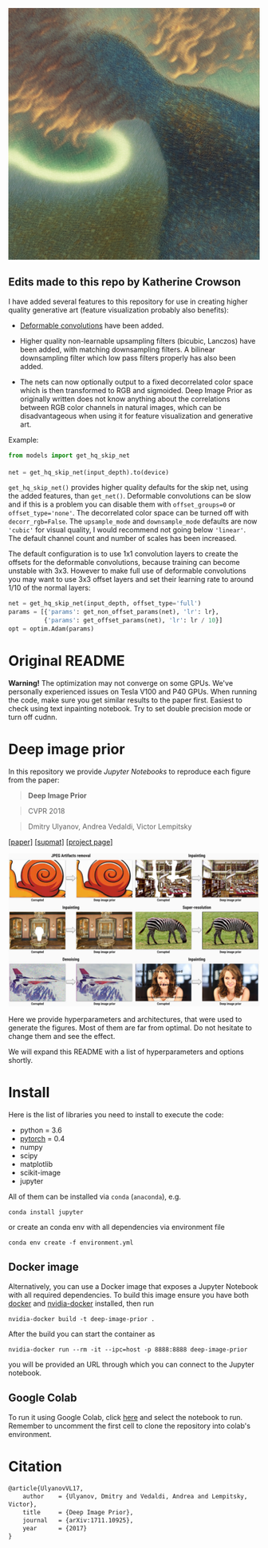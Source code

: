 ![Cover](/images/cover.png)

## Edits made to this repo by Katherine Crowson

I have added several features to this repository for use in creating higher quality generative art (feature visualization probably also benefits):

* [Deformable convolutions](https://arxiv.org/abs/1703.06211) have been added.

* Higher quality non-learnable upsampling filters (bicubic, Lanczos) have been added, with matching downsampling filters. A bilinear downsampling filter which low pass filters properly has also been added.

* The nets can now optionally output to a fixed decorrelated color space which is then transformed to RGB and sigmoided. Deep Image Prior as originally written does not know anything about the correlations between RGB color channels in natural images, which can be disadvantageous when using it for feature visualization and generative art.

Example:

```python
from models import get_hq_skip_net

net = get_hq_skip_net(input_depth).to(device)
```

`get_hq_skip_net()` provides higher quality defaults for the skip net, using the added features, than `get_net()`. Deformable convolutions can be slow and if this is a problem you can disable them with `offset_groups=0` or `offset_type='none'`. The decorrelated color space can be turned off with `decorr_rgb=False`. The `upsample_mode` and `downsample_mode` defaults are now `'cubic'` for visual quality, I would recommend not going below `'linear'`. The default channel count and number of scales has been increased.

The default configuration is to use 1x1 convolution layers to create the offsets for the
deformable convolutions, because training can become unstable with 3x3. However to make full use of deformable convolutions you may want to use 3x3 offset layers and set their learning rate to around 1/10 of the normal layers:

```python
net = get_hq_skip_net(input_depth, offset_type='full')
params = [{'params': get_non_offset_params(net), 'lr': lr},
          {'params': get_offset_params(net), 'lr': lr / 10}]
opt = optim.Adam(params)
```

# Original README

**Warning!** The optimization may not converge on some GPUs. We've personally experienced issues on Tesla V100 and P40 GPUs. When running the code, make sure you get similar results to the paper first. Easiest to check using text inpainting notebook.  Try to set double precision mode or turn off cudnn. 

# Deep image prior

In this repository we provide *Jupyter Notebooks* to reproduce each figure from the paper:

> **Deep Image Prior**

> CVPR 2018

> Dmitry Ulyanov, Andrea Vedaldi, Victor Lempitsky


[[paper]](https://sites.skoltech.ru/app/data/uploads/sites/25/2018/04/deep_image_prior.pdf) [[supmat]](https://box.skoltech.ru/index.php/s/ib52BOoV58ztuPM) [[project page]](https://dmitryulyanov.github.io/deep_image_prior)

![](data/teaser_compiled.jpg)

Here we provide hyperparameters and architectures, that were used to generate the figures. Most of them are far from optimal. Do not hesitate to change them and see the effect.

We will expand this README with a list of hyperparameters and options shortly.

# Install

Here is the list of libraries you need to install to execute the code:
- python = 3.6
- [pytorch](http://pytorch.org/) = 0.4
- numpy
- scipy
- matplotlib
- scikit-image
- jupyter

All of them can be installed via `conda` (`anaconda`), e.g.
```
conda install jupyter
```


or create an conda env with all dependencies via environment file

```
conda env create -f environment.yml
```

## Docker image

Alternatively, you can use a Docker image that exposes a Jupyter Notebook with all required dependencies. To build this image ensure you have both [docker](https://www.docker.com/) and  [nvidia-docker](https://github.com/NVIDIA/nvidia-docker) installed, then run

```
nvidia-docker build -t deep-image-prior .
```

After the build you can start the container as

```
nvidia-docker run --rm -it --ipc=host -p 8888:8888 deep-image-prior
```

you will be provided an URL through which you can connect to the Jupyter notebook.

## Google Colab

To run it using Google Colab, click [here](https://colab.research.google.com/github/DmitryUlyanov/deep-image-prior) and select the notebook to run. Remember to uncomment the first cell to clone the repository into colab's environment.


# Citation
```
@article{UlyanovVL17,
    author    = {Ulyanov, Dmitry and Vedaldi, Andrea and Lempitsky, Victor},
    title     = {Deep Image Prior},
    journal   = {arXiv:1711.10925},
    year      = {2017}
}
```
